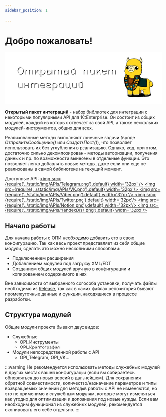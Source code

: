 ```yaml
---
sidebar_position: 1

---
```


# Добро пожаловать!

![OPI](../static/img/logo_long.png)

**Открытый пакет интеграций** - набор библиотек для интеграции с некоторыми популярными API для 1C:Enterprise. Он состоит из общих модулей, каждый из которых отвечает за свой API, а также нескольких модулей-инструментов, общих для всех. 

Реализованные методы выполняют конечные задачи (вроде *ОтправитьСообщение()* или *СоздатьПост()*), что позволяет использовать их без углубления в реализацию. Однако, код, при этом, достаточно сильно декомпозирован - методы авторизации, получения данных и пр. по возможности вынесены в отдельные функции. Это позволяет легко добавлять новые методы, даже если они еще не реализованы в самой библиотеке на текущий момент.

Доступные API:
<a href="/docs/Telegram/"> <img src={require('../static/img/APIs/Telegram.png').default} width='32px' /></a>
<a href="/docs/VK/"><img src={require('../static/img/APIs/VK.png').default} width='32px'/> </a>
<a href="/docs/Viber/"><img src={require('../static/img/APIs/Viber.png').default} width='32px'/> </a>
<a href="/docs/Twitter/"><img src={require('../static/img/APIs/Twitter.png').default} width='32px'/> </a>
<a href="/docs/Notion/"><img src={require('../static/img/APIs/Notion.png').default} width='32px'/> </a>
<a href="/docs/Yandex_Disk/"><img src={require('../static/img/APIs/YandexDisk.png').default} width='32px'/> </a>

## Начало работы

Для начала работы с ОПИ необходимо добавить его в свою конфигурацию. Так как весь проект представляет из себя общие модули, сделать это можно несколькими способами:

- Подключением расширения
- Добавлением модулей под загрукзу XML/EDT
- Созданием общих модулей вручную в конфигурации и копированием содержимого в них

Вне зависимости от выбранного сопособа установки, получать файлы необходимо из [Release](https://github.com/Bayselonarrend/OpenIntegrations/releases), так как в самих файлах репозитория бывают промежуточные данные и функции, находящиеся в процессе разработки. 


## Структура модулей

Общие модули проекта бывают двух видов: 

- Служебные 
	- OPI_Инструменты
	- OPI_Криптография
- Модули непосредственной работы с API
	- OPI_Telegram, OPI_VK...
	
:::warning
Не рекомендуется использовать методы служебных модулей в других местах вашей конфигурации (если вы собираетесь обновляться до новых версий в дальнейшем). Для сохранения обратной совместимости, количество/назначение параметров и типы возвращаемых значений для методов работы с API не изменяются, но это не применимо к служебным модулям, которые могут изменяться как угодно для оптимизации и дополнения под новые нужды. Если вам необходим функционал из служебных модулей, рекомендуется скопировать его себе отдельно.
:::